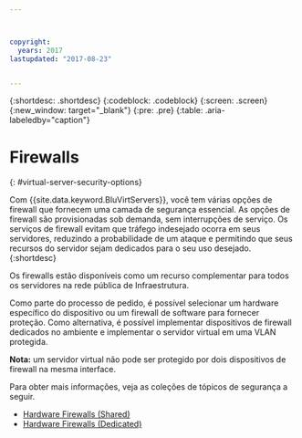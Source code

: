 ```yaml
---



copyright:
  years: 2017
lastupdated: "2017-08-23"


---
```


{:shortdesc: .shortdesc}
{:codeblock: .codeblock}
{:screen: .screen}
{:new_window: target="_blank"}
{:pre: .pre}
{:table: .aria-labeledby="caption"}


# Firewalls
{: #virtual-server-security-options}

Com {{site.data.keyword.BluVirtServers}}, você tem várias opções de firewall que fornecem uma camada de segurança essencial.  As opções de firewall são provisionadas sob demanda, sem interrupções de serviço. Os serviços de firewall evitam que tráfego indesejado ocorra em seus servidores, reduzindo a probabilidade de um ataque e permitindo que seus recursos do servidor sejam dedicados para o seu uso desejado.
{:shortdesc}

Os firewalls estão disponíveis como um recurso complementar para todos os servidores na rede pública de Infraestrutura.

Como parte do processo de pedido, é possível selecionar um hardware específico do dispositivo ou um firewall de software para fornecer proteção. Como alternativa, é possível implementar dispositivos de firewall dedicados no ambiente e implementar o servidor virtual em uma VLAN protegida.  

**Nota:** um servidor virtual não pode ser protegido por dois dispositivos de firewall na mesma interface. 

Para obter mais informações, veja as coleções de tópicos de segurança a seguir.

* [Hardware Firewalls (Shared)](../infrastructure/hardware-firewall-shared/getting-started.html)
* [Hardware Firewalls (Dedicated)](../infrastructure/hardware-firewall-dedicated/getting-started.html)
